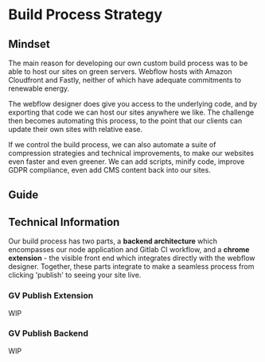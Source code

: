 # Build Process Strategy

## Mindset

The main reason for developing our own custom build process was to be able to host our sites on green servers. Webflow hosts with Amazon Cloudfront and Fastly, neither of which have adequate commitments to renewable energy. 

The webflow designer does give you access to the underlying code, and by exporting that code we can host our sites anywhere we like. The challenge then becomes automating this process, to the point that our clients can update their own sites with relative ease.

If we control the build process, we can also automate a suite of compression strategies and technical improvements, to make our websites even faster and even greener. We can add scripts, minify code, improve GDPR compliance, even add CMS content back into our sites.

## Guide

## Technical Information

Our build process has two parts, a **backend architecture** which encompasses our node application and Gitlab CI workflow, and a **chrome extension** - the visible front end which integrates directly with the webflow designer. Together, these parts integrate to make a seamless process from clicking 'publish' to seeing your site live.

### GV Publish Extension

WIP

### GV Publish Backend

WIP